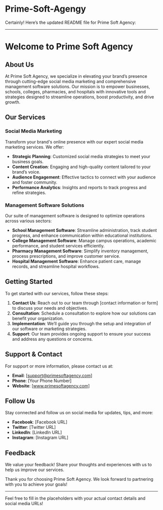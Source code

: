 # Prime-Soft-Agengy

Certainly! Here’s the updated README file for Prime Soft Agency:

---

# Welcome to Prime Soft Agency

## About Us

At Prime Soft Agency, we specialize in elevating your brand’s presence through cutting-edge social media marketing and comprehensive management software solutions. Our mission is to empower businesses, schools, colleges, pharmacies, and hospitals with innovative tools and strategies designed to streamline operations, boost productivity, and drive growth.

## Our Services

### Social Media Marketing

Transform your brand's online presence with our expert social media marketing services. We offer:

- **Strategic Planning**: Customized social media strategies to meet your business goals.
- **Content Creation**: Engaging and high-quality content tailored to your brand’s voice.
- **Audience Engagement**: Effective tactics to connect with your audience and foster community.
- **Performance Analytics**: Insights and reports to track progress and refine strategies.

### Management Software Solutions

Our suite of management software is designed to optimize operations across various sectors:

- **School Management Software**: Streamline administration, track student progress, and enhance communication within educational institutions.
- **College Management Software**: Manage campus operations, academic performance, and student services efficiently.
- **Pharmacy Management Software**: Simplify inventory management, process prescriptions, and improve customer service.
- **Hospital Management Software**: Enhance patient care, manage records, and streamline hospital workflows.

## Getting Started

To get started with our services, follow these steps:

1. **Contact Us**: Reach out to our team through [contact information or form] to discuss your needs and objectives.
2. **Consultation**: Schedule a consultation to explore how our solutions can benefit your organization.
3. **Implementation**: We’ll guide you through the setup and integration of our software or marketing strategies.
4. **Support**: Our team provides ongoing support to ensure your success and address any questions or concerns.

## Support & Contact

For support or more information, please contact us at:

- **Email**: [support@primesoftagency.com]
- **Phone**: [Your Phone Number]
- **Website**: [www.primesoftagency.com]

## Follow Us

Stay connected and follow us on social media for updates, tips, and more:

- **Facebook**: [Facebook URL]
- **Twitter**: [Twitter URL]
- **LinkedIn**: [LinkedIn URL]
- **Instagram**: [Instagram URL]

## Feedback

We value your feedback! Share your thoughts and experiences with us to help us improve our services.

Thank you for choosing Prime Soft Agency. We look forward to partnering with you to achieve your goals!

---

Feel free to fill in the placeholders with your actual contact details and social media URLs!

